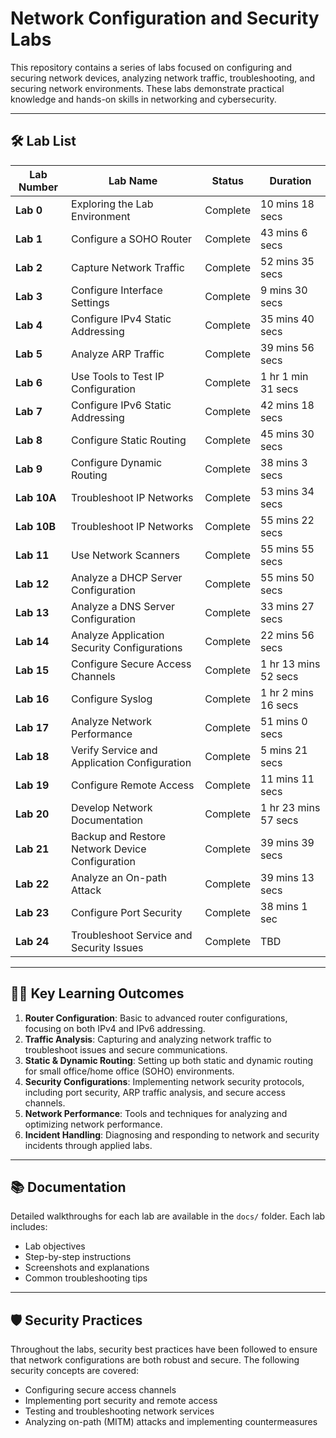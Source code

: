 # Network Configuration and Security Labs

This repository contains a series of labs focused on configuring and securing network devices, analyzing network traffic, troubleshooting, and securing network environments. These labs demonstrate practical knowledge and hands-on skills in networking and cybersecurity.

---

## 🛠 Lab List

| Lab Number           | Lab Name                                      | Status        | Duration        |
|----------------------|-----------------------------------------------|---------------|-----------------|
| **Lab 0**            | Exploring the Lab Environment                 | Complete      | 10 mins 18 secs |
| **Lab 1**            | Configure a SOHO Router                       | Complete      | 43 mins 6 secs  |
| **Lab 2**            | Capture Network Traffic                       | Complete      | 52 mins 35 secs |
| **Lab 3**            | Configure Interface Settings                  | Complete      | 9 mins 30 secs  |
| **Lab 4**            | Configure IPv4 Static Addressing              | Complete      | 35 mins 40 secs |
| **Lab 5**            | Analyze ARP Traffic                           | Complete      | 39 mins 56 secs |
| **Lab 6**            | Use Tools to Test IP Configuration            | Complete      | 1 hr 1 min 31 secs |
| **Lab 7**            | Configure IPv6 Static Addressing              | Complete      | 42 mins 18 secs |
| **Lab 8**            | Configure Static Routing                      | Complete      | 45 mins 30 secs |
| **Lab 9**            | Configure Dynamic Routing                     | Complete      | 38 mins 3 secs  |
| **Lab 10A**          | Troubleshoot IP Networks                      | Complete      | 53 mins 34 secs |
| **Lab 10B**          | Troubleshoot IP Networks                      | Complete      | 55 mins 22 secs |
| **Lab 11**           | Use Network Scanners                          | Complete      | 55 mins 55 secs |
| **Lab 12**           | Analyze a DHCP Server Configuration           | Complete      | 55 mins 50 secs |
| **Lab 13**           | Analyze a DNS Server Configuration            | Complete      | 33 mins 27 secs |
| **Lab 14**           | Analyze Application Security Configurations   | Complete      | 22 mins 56 secs |
| **Lab 15**           | Configure Secure Access Channels              | Complete      | 1 hr 13 mins 52 secs |
| **Lab 16**           | Configure Syslog                              | Complete      | 1 hr 2 mins 16 secs |
| **Lab 17**           | Analyze Network Performance                   | Complete      | 51 mins 0 secs  |
| **Lab 18**           | Verify Service and Application Configuration  | Complete      | 5 mins 21 secs  |
| **Lab 19**           | Configure Remote Access                       | Complete      | 11 mins 11 secs |
| **Lab 20**           | Develop Network Documentation                 | Complete      | 1 hr 23 mins 57 secs |
| **Lab 21**           | Backup and Restore Network Device Configuration | Complete    | 39 mins 39 secs |
| **Lab 22**           | Analyze an On-path Attack                     | Complete      | 39 mins 13 secs |
| **Lab 23**           | Configure Port Security                       | Complete      | 38 mins 1 sec   |
| **Lab 24**           | Troubleshoot Service and Security Issues      | Complete      | TBD             |

---

## 🧑‍💻 Key Learning Outcomes

1. **Router Configuration**: Basic to advanced router configurations, focusing on both IPv4 and IPv6 addressing.
2. **Traffic Analysis**: Capturing and analyzing network traffic to troubleshoot issues and secure communications.
3. **Static & Dynamic Routing**: Setting up both static and dynamic routing for small office/home office (SOHO) environments.
4. **Security Configurations**: Implementing network security protocols, including port security, ARP traffic analysis, and secure access channels.
5. **Network Performance**: Tools and techniques for analyzing and optimizing network performance.
6. **Incident Handling**: Diagnosing and responding to network and security incidents through applied labs.

---

## 📚 Documentation

Detailed walkthroughs for each lab are available in the `docs/` folder. Each lab includes:
- Lab objectives
- Step-by-step instructions
- Screenshots and explanations
- Common troubleshooting tips

---

## 🛡️ Security Practices

Throughout the labs, security best practices have been followed to ensure that network configurations are both robust and secure. The following security concepts are covered:
- Configuring secure access channels
- Implementing port security and remote access
- Testing and troubleshooting network services
- Analyzing on-path (MITM) attacks and implementing countermeasures
